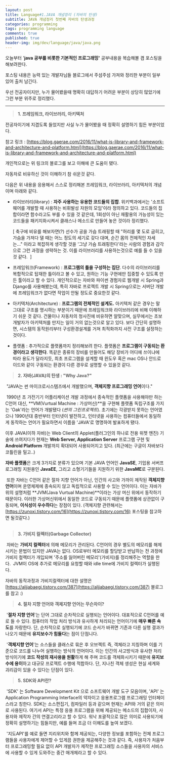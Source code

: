 ```yaml
---
layout: post
title: Language#1.JAVA 개념정리 (자바의 탄생)
subtitle: JAVA 개념정리 첫번째 자바의 탄생과정
categories: programming
tags: programming language
comments: true
published: true
header-img: img/dev/language/java/java.png
---
```


오늘부터 '**java 공부를 비롯한 기본적인 프로그래밍'** 공부내용을 복습해볼 겸 포스팅을 해보려한다.

포스팅 내용은 능력 있는 개발자님들 블로그에서 주섬주섬 가져와 정리한 부분이 일부 있어 출처 남긴다.

우선 전공자이지만, 누가 물어봤을때 명확히 대답하기 어려운 부분이 상당히 많았기에 그런 부분 위주로 정리했다.

---

> **1\. 프레임워크, 라이브러리, 아키텍처**

전공자이기에 지겹도록 들었지만 사실 누가 물어봤을 때 정확히 설명하기 힘든 부분이었다.

참고 링크 : [https://blog.gaerae.com/2016/11/what-is-library-and-framework-and-architecture-and-platform.html](https://blog.gaerae.com/2016/11/what-is-library-and-framework-and-architecture-and-platform.html)



개인적으로는 위 링크의 블로그를 보고 이해에 큰 도움이 됐다.

자동차로 비유하신 것이 이해하기 참 쉬운것 같다.

다음은 위 내용을 응용해서 스스로 정리해본 프레임워크, 라이브러리, 아키텍처의 개념이며 아래와 같다.

-   라이브러리(library) : **자주 사용하는 유용한 코드들의 집합**. 위키백과에서는 '소프트웨어를 개발할 때 사용하는 비휘발성 자원의 모임'이라 정의하고 있다. 코드들의 집합이라면 함수라고도 부를 수 있을 것 같은데, 1회성이 아닌 재활용의 가능성이 있는 코드들을 패키지화시켜서 클래스나 메소드로 만들어 놓은 것이라 정리했다.  
      
    \[ 축구에 비유를 해보자면(?) 선수가 공을 가슴 트래핑할 때 "허리를 몇 도로 굽히고, 가슴을 가져다 댈 때는 어느 정도의 세기로 갖다 대며, 순간 몸의 전체적인 자세는..." 이라고 복잡하게 생각할 것을 '그냥 가슴 트래핑한다'라는 사람의 경험과 감각으로 그런 과정을 생략하는 것. 이를 라이브러리를 사용하는것으로 예를 들 수 있을 것 같다.  \]  
      
    
-   프레임워크(Framework) : **프로그램의 틀을 구성하는 집단**. 다수의 라이브러리를 복합적으로 탑재한 틀이라고 볼 수 있고, 원하는 기능 구현에만 집중할 수 있도록 만든 툴이라고 할 수 있다. 개인적으로는 자바와 파이썬 경험자로 웹개발 시 Spring과 Django를 사용해봤는데, 특히 자바로 프로젝트 개발 시 Spring으로는 서버단 개발에 프레임워크가 없다면 작업이 안될 정도로 중요한것 같다.  
      
    
-   아키텍처(Architecture) : **프로그램의 전체적인 설계도.** 아키텍처 같은 경우는 말 그대로 구조를 명시하는 부분이기 때문에 프레임워크와 라이브러리에 비해 이해하기 쉬운 것 같다. 건물이나 자동차의 청사진에 비유하면 알맞으며, 실무에서는 초보 개발자가 아키텍처를 만지는 일이 거의 없는것으로 알고 있다. 보다 간단히 설명하면, 시스템의 동작원리부터 구성환경설계를 거쳐 최적화까지 사전 구조를 설정하는 것이다.
-   플랫폼 : 추가적으로 플랫폼까지 정리해보려 한다. 플랫폼은 **프로그램이 구동되는 환경이라고 생각한다**. 똑같은 종류의 장비를 만들어도 해당 장비가 어디에 쓰이냐에 따라 용도가 달라지듯, 최초 프로그램을 설계할 때 윈도우 혹은 mac OS나 안드로이드와 같이 구동되는 환경이 다른 경우로 설명할 수 있을것 같다.



> **2\. 자바(JAVA)의 탄생 : "Why Java?"**

 "JAVA는 썬 마이크로시스템즈에서 개발했으며, **객체지향 프로그래밍 언어**이다."

 1990년 초 가전기기 어플리케이션 개발 과정에서 종속적인 플랫폼을 사용해야만 하는 C언어 대신, **VM(Vurtual Machine : 가상머신)**을 구현해 플랫폼 독립구조를 가지는 'Oak'라는 언어가 개발됐다 (_썬의 그린프로젝트_). 초기에는 각광받지 못하는 언어였으나 1990년대 중반부터 인터넷이 발전하고, 인터넷을 사용하는 컴퓨터들에서 동일하게 동작하는 언어가 필요하면서 이름을 'JAVA'로 명명하여 발표하게 됐다.  
  
이후 JAVA(이하 자바)는 Web Client의 Applet(플러그인의 하나로 전용 위젯 엔진) 기술에 쓰여지다가 현재는 **Web Server, Application Server** 프로그램 구현 및 **Android Platform** 개발까지 확대되어 사용되어지고 있다. (최근에는 구글이 자바보다 코틀린을 밀고..)

**자바 플랫폼**은 크게 3가지로 분류가 있으며 기본 JAVA 언어인 **JavaSE**, 기업용 서버프로그래밍 지원용인 **JavaEE**, 그리고 소형기기들을 지원하기 위한 **JavaME**로 구분된다.

 또한 자바는 C언어 같은 절차 지향 언어가 아닌, 인간의 사고와 가까이 제작된 **객체지향 언어**이며 운영체제에 종속되지 않고 독립적으로 사용할 수 있는 언어이다. 이는 자바가 위의 설명처럼 **JVM(Java Vurtual Machine)**이라는 가상 머신 위에서 동작하기 때문이다. 이러한 가상머신위에서 동일한 코드로 구동되기 때문에 플랫폼에 상관없이 구동되며, **이식성이 우수하다**는 장점이 있다. (객체지향 관련해서는 [https://zunoxi.tistory.com/16](https://zunoxi.tistory.com/16) 포스팅을 참고하면 될것같다.)  
 

> **3\. 가비지 컬렉터(Garbage Collector)**

 자바는 **가비지 컬렉터**에 의해 메모리가 관리된다. C언어의 경우 별도의 메모리를 해제시키는 문법이 있지만 JAVA는 없다. OS로부터 메모리를 할당받고 반납하는 전 과정에 가비지 컬렉터가 개입되며 '주소를 잃어버린 메모리'(가비지)를 정리해주는 역할을 한다.  JVM이 OS에 추가로 메모리를 요청할 때와 idle time에 가비지 컬렉터가 실행된다. 

자바의 동작과정과 가비지컬렉터에 대한 설명은 [https://aljjabaegi.tistory.com/387](https://aljjabaegi.tistory.com/387) 블로그를 참고 :)

> **4\. 절차 지향 언어와 객체지향 언어는 무슨차이?**

 '**절차 지향 언어**'는 단어 그대로 순차적으로 실행되는 언어이다. 대표적으로 C언어를 예로 들 수 있다. 컴퓨터의 작업 처리 방식과 유사하게 처리되는 언어이기에 **매우 빠른 속도**를 자랑한다. 단, 순차적으로 실행되기에 코드 순서가 바뀌면 기존과 다른 실행 결과가 나오기 때문에 **유지보수가 힘들다**는 점이 단점니다.  
  
 '**객체지향 언어**'는 소스들을 클래스로 묶은 후 오브젝트 즉, 객체라고 지칭하며 이를 기준으로 코드를 나누어 실행하는 방식의 언어이다. 이는 인간의 사고방식과 유사한 처리방식이기에 **코드 작성의 재사용을 원활**하게 해 주며 코드를 객체화시키기 때문에 **유지보수에 용이**하고 대규모 프로젝트 수행에 적합하다. 단, 지나친 객체 생성은 현실 세계와 괴리감이 있을 수 있다는 단점이 있다.

> **5\. SDK와 API란?**

 'SDK' 는 Software Development Kit 으로 소프트웨어 개발 도구 모음이며, 'API' 는 Application Programming Interface의 약자이고 응용프로그램 프로그래밍 인터페이스라고 칭한다. SDK는 소스편집기, 컴파일러 등과 같으며 현재는 API와 거의 같은 의미로 사용된다. 여기서 API는 특정 응용 프로그램을 위해 제공되는 메소드의 집합이자, 사용자와 제작자 간의 연결고리라고 할 수 있다. 워낙 포괄적으로 많은 의미로 사용되기에 정확히 설명하기는 힘들지만, 예를 들며 조금 더 이해도를 높여 보겠다.

  
 '지도API'를 예로 들면 지리위치와 함께 제공되는, 다양한 정보를 포함하는 전체 프로그램들을 사용자에게 제어할 수 있게끔 권한을 제공해주는 것과 같다. 즉, 사용자가 처음부터 프로그래밍할 필요 없이 API 개발자가 제작한 프로그래밍 소스들을 사용자의 서비스에 사용할 수 있게 도와주는 중간 매개체라고 할 수 있다.